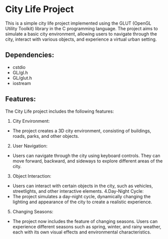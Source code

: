 # City Life Project
This is a simple city life project implemented using the GLUT (OpenGL Utility Toolkit) library in the C programming language. The project aims to simulate a basic city environment, allowing users to navigate through the city, interact with various objects, and experience a virtual urban setting.

## Dependencies:
- cstdio
- GL/gl.h
- GL/glut.h
- iostream

    
## Features:
The City Life project includes the following features:

1. City Environment:
-  The project creates a 3D city environment, consisting of buildings, roads, parks, and other objects.

2. User Navigation:
-  Users can navigate through the city using keyboard controls. They can move forward, backward, and sideways to explore different areas of the city.

3. Object Interaction:
-  Users can interact with certain objects in the city, such as vehicles, streetlights, and other interactive elements.
4.Day-Night Cycle:
-  The project simulates a day-night cycle, dynamically changing the lighting and appearance of the city to create a realistic experience.

5. Changing Seasons: 
-  The project now includes the feature of changing seasons. Users can experience different seasons such as spring, winter, and rainy weather, each with its own visual effects and environmental characteristics.
